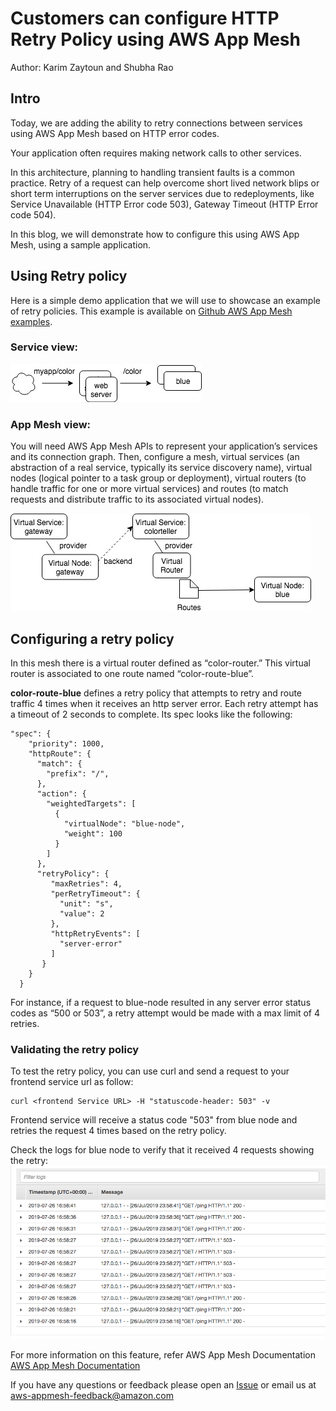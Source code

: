 # Customers can configure HTTP Retry Policy using AWS App Mesh
Author: Karim Zaytoun and Shubha Rao

## Intro

Today, we are adding the ability to retry connections between services using AWS App Mesh based on HTTP error codes. 

Your application often requires making network calls to other services. 

In this architecture, planning to handling transient faults is a common practice. Retry of a request can help overcome short lived network blips or short term interruptions on the server services due to redeployments, like Service Unavailable (HTTP Error code 503), Gateway Timeout (HTTP Error code 504). 

In this blog, we will demonstrate how to configure this using AWS App Mesh, using a sample application.

## Using Retry policy

Here is a simple demo application that we will use to showcase an example of retry policies. This example is available on [Github AWS App Mesh examples](https://github.com/aws/aws-app-mesh-examples/tree/master/walkthroughs/howto-http-retries).

### Service view: 

![color app service view](colorappserviceview.jpeg)

### App Mesh view:

You will need AWS App Mesh APIs to represent your application’s services and its connection graph. Then, configure a mesh, virtual services (an abstraction of a real service, typically its service discovery name), virtual nodes (logical pointer to a task group or deployment), virtual routers (to handle traffic for one or more virtual services) and routes (to match requests and distribute traffic to its associated virtual nodes).

![app mesh view](appmeshview.jpeg) 

## Configuring a retry policy

 In this mesh there is a virtual router defined as “color-router.” This virtual router is associated to one route named “color-route-blue”.

**color-route-blue** defines a retry policy that attempts to retry and route traffic 4 times when it receives an http server error. Each retry attempt has a timeout of 2 seconds to complete. Its spec looks like the following: 

```
"spec": {
    "priority": 1000,
    "httpRoute": {
      "match": {
        "prefix": "/",
      },
      "action": {
        "weightedTargets": [
          {
            "virtualNode": "blue-node",
            "weight": 100
          }
        ]
      },
      "retryPolicy": {
         "maxRetries": 4,
         "perRetryTimeout": {
           "unit": "s",
           "value": 2
         },
         "httpRetryEvents": [
           "server-error"
         ]
       }
    }
  }
```

 For instance, if a request to blue-node resulted in any server error status codes as “500 or 503”, a retry attempt would be made with a max limit of 4 retries.

### Validating the retry policy

 To test the retry policy, you can use curl and send a request to your frontend service url as follow:

```
curl <frontend Service URL> -H "statuscode-header: 503" -v
```

 Frontend service will receive a status code "503" from blue node and retries the request 4 times based on the retry policy.
 
 Check the logs for blue node to verify that it received 4 requests showing the retry:
![app mesh view](retries.png) 
 
 
 For more information on this feature, refer AWS App Mesh Documentation [AWS App Mesh Documentation](https://docs.aws.amazon.com/app-mesh/latest/userguide/route-retry-policy.html)
 
 If you have any questions or feedback please open an [Issue](https://github.com/aws/aws-app-mesh-roadmap/issues) or email us at aws-appmesh-feedback@amazon.com
